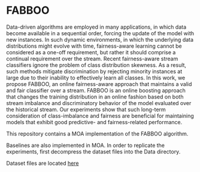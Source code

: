 # FABBOO

Data-driven algorithms are employed in many applications, in which data become available in a sequential order, forcing the update of the model with new instances. In such dynamic environments, in which the underlying data distributions might evolve with time, fairness-aware learning cannot be considered as a one-off requirement, but rather it should comprise a continual requirement over the stream. Recent fairness-aware stream classifiers ignore the problem of class distribution skewness. As a result, such methods mitigate discrimination by rejecting minority instances at large due to their inability to effectively learn all classes. 
In this work, we propose FABBOO, an online fairness-aware approach that maintains a valid and fair classifier over a stream. FABBOO is an online boosting approach that changes the training distribution in an online fashion based on both stream imbalance and discriminatory behavior of the model evaluated over the historical stream. 
Our experiments show that such long-term consideration of class-imbalance and fairness are beneficial for maintaining models that exhibit good predictive- and fairness-related performance.



This repository contains a MOA implementation of the FABBOO algorithm.

Baselines are also implemented in MOA. In order to replicate the experiments, first decompress the dataset files into the Data directory.

Dataset files are located [here](https://github.com/iosifidisvasileios/OnlineFairBalancedBoosting/tree/master/Data)
